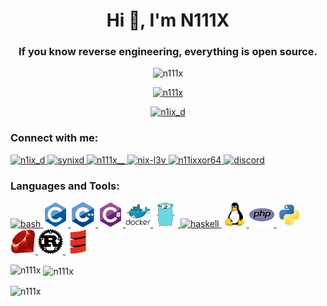 <h1 align="center">Hi 👋, I'm N111X</h1>
<h3 align="center">If you know reverse engineering, everything is open source.</h3>

<p align="center">
  <img src="https://komarev.com/ghpvc/?username=n111x&label=Profile%20views&color=0e75b6&style=flat" alt="n111x" />
</p>

<p align="center">
  <a href="https://github.com/ryo-ma/github-profile-trophy">
    <img src="https://github-profile-trophy.vercel.app/?username=n111x" alt="n111x" />
  </a>
</p>

<p align="center">
  <a href="https://twitter.com/n1ix_d" target="_blank">
    <img src="https://img.shields.io/twitter/follow/n1ix_d?logo=twitter&style=for-the-badge" alt="n1ix_d" />
  </a>
</p>

<h3 align="left">Connect with me:</h3>
<p align="left">
  <a href="https://twitter.com/n1ix_d" target="_blank">
    <img src="https://raw.githubusercontent.com/rahuldkjain/github-profile-readme-generator/master/src/images/icons/Social/twitter.svg" alt="n1ix_d" height="30" width="40" />
  </a>
  <a href="https://www.linkedin.com/in/synixd/" target="_blank">
    <img src="https://raw.githubusercontent.com/rahuldkjain/github-profile-readme-generator/master/src/images/icons/Social/linked-in-alt.svg" alt="synixd" height="30" width="40" />
  </a>
  <a href="https://instagram.com/n111x__" target="_blank">
    <img src="https://raw.githubusercontent.com/rahuldkjain/github-profile-readme-generator/master/src/images/icons/Social/instagram.svg" alt="n111x__" height="30" width="40" />
  </a>
  <a href="https://www.youtube.com/@nix-l3v" target="_blank">
    <img src="https://raw.githubusercontent.com/rahuldkjain/github-profile-readme-generator/master/src/images/icons/Social/youtube.svg" alt="nix-l3v" height="30" width="40" />
  </a>
  <a href="https://www.hackerrank.com/n11ixxor64" target="_blank">
    <img src="https://raw.githubusercontent.com/rahuldkjain/github-profile-readme-generator/master/src/images/icons/Social/hackerrank.svg" alt="n11ixxor64" height="30" width="40" />
  </a>
  <a href="https://discord.gg/1318108548319805442" target="_blank">
    <img src="https://raw.githubusercontent.com/rahuldkjain/github-profile-readme-generator/master/src/images/icons/Social/discord.svg" alt="discord" height="30" width="40" />
  </a>
</p>

<h3 align="left">Languages and Tools:</h3>
<p align="left">
  <a href="https://www.gnu.org/software/bash/" target="_blank">
    <img src="https://www.vectorlogo.zone/logos/gnu_bash/gnu_bash-icon.svg" alt="bash" width="40" height="40" />
  </a>
  <a href="https://www.cprogramming.com/" target="_blank">
    <img src="https://raw.githubusercontent.com/devicons/devicon/master/icons/c/c-original.svg" alt="c" width="40" height="40" />
  </a>
  <a href="https://www.w3schools.com/cpp/" target="_blank">
    <img src="https://raw.githubusercontent.com/devicons/devicon/master/icons/cplusplus/cplusplus-original.svg" alt="cplusplus" width="40" height="40" />
  </a>
  <a href="https://www.w3schools.com/cs/" target="_blank">
    <img src="https://raw.githubusercontent.com/devicons/devicon/master/icons/csharp/csharp-original.svg" alt="csharp" width="40" height="40" />
  </a>
  <a href="https://www.docker.com/" target="_blank">
    <img src="https://raw.githubusercontent.com/devicons/devicon/master/icons/docker/docker-original-wordmark.svg" alt="docker" width="40" height="40" />
  </a>
  <a href="https://golang.org" target="_blank">
    <img src="https://raw.githubusercontent.com/devicons/devicon/master/icons/go/go-original.svg" alt="go" width="40" height="40" />
  </a>
  <a href="https://www.haskell.org/" target="_blank">
    <img src="https://upload.wikimedia.org/wikipedia/commons/1/1c/Haskell-Logo.svg" alt="haskell" width="40" height="40" />
  </a>
  <a href="https://www.linux.org/" target="_blank">
    <img src="https://raw.githubusercontent.com/devicons/devicon/master/icons/linux/linux-original.svg" alt="linux" width="40" height="40" />
  </a>
  <a href="https://www.php.net" target="_blank">
    <img src="https://raw.githubusercontent.com/devicons/devicon/master/icons/php/php-original.svg" alt="php" width="40" height="40" />
  </a>
  <a href="https://www.python.org" target="_blank">
    <img src="https://raw.githubusercontent.com/devicons/devicon/master/icons/python/python-original.svg" alt="python" width="40" height="40" />
  </a>
  <a href="https://www.ruby-lang.org/en/" target="_blank">
    <img src="https://raw.githubusercontent.com/devicons/devicon/master/icons/ruby/ruby-original.svg" alt="ruby" width="40" height="40" />
  </a>
  <a href="https://www.rust-lang.org" target="_blank">
    <img src="https://raw.githubusercontent.com/devicons/devicon/master/icons/rust/rust-plain.svg" alt="rust" width="40" height="40" />
  </a>
  <a href="https://www.scala-lang.org" target="_blank">
    <img src="https://raw.githubusercontent.com/devicons/devicon/master/icons/scala/scala-original.svg" alt="scala" width="40" height="40" />
  </a>
</p>

<p><img align="left" src="https://github-readme-stats.vercel.app/api/top-langs?username=n111x&show_icons=true&locale=en&layout=compact" alt="n111x" /></p>

<p>&nbsp;<img align="center" src="https://github-readme-stats.vercel.app/api?username=n111x&show_icons=true&locale=en" alt="n111x" /></p>

<p><img align="center" src="https://github-readme-streak-stats.herokuapp.com/?user=n111x&" alt="n111x" /></p>
